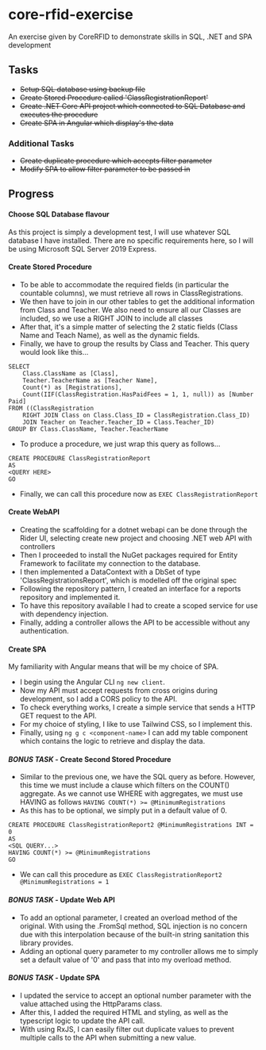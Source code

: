 # core-rfid-exercise
An exercise given by CoreRFID to demonstrate skills in SQL, .NET and SPA development


## Tasks ##
- ~~Setup SQL database using backup file~~
- ~~Create Stored Procedure called 'ClassRegistrationReport'~~
- ~~Create .NET Core API project which connected to SQL Database and executes the procedure~~
- ~~Create SPA in Angular which display's the data~~

### Additional Tasks ###
- ~~Create duplicate procedure which accepts filter parameter~~
- ~~Modify SPA to allow filter parameter to be passed in~~

## Progress ##
#### Choose SQL Database flavour ####
As this project is simply a development test, I will use whatever SQL database I have installed.
There are no specific requirements here, so I will be using Microsoft SQL Server 2019 Express.

#### Create Stored Procedure ####
- To be able to accommodate the required fields (in particular the countable columns), we must retrieve all rows in ClassRegistrations.
- We then have to join in our other tables to get the additional information from Class and Teacher. We also need to ensure all our Classes are included, so we use a RIGHT JOIN to include all classes
- After that, it's a simple matter of selecting the 2 static fields (Class Name and Teach Name), as well as the dynamic fields.
- Finally, we have to group the results by Class and Teacher.
This query would look like this...
```
SELECT
	Class.ClassName as [Class],
	Teacher.TeacherName as [Teacher Name],
	Count(*) as [Registrations],
	Count(IIF(ClassRegistration.HasPaidFees = 1, 1, null)) as [Number Paid]
FROM ((ClassRegistration
	RIGHT JOIN Class on Class.Class_ID = ClassRegistration.Class_ID)
	JOIN Teacher on Teacher.Teacher_ID = Class.Teacher_ID)
GROUP BY Class.ClassName, Teacher.TeacherName
```
- To produce a procedure, we just wrap this query as follows...
```
CREATE PROCEDURE ClassRegistrationReport
AS
<QUERY HERE>
GO
```
- Finally, we can call this procedure now as `EXEC ClassRegistrationReport`

#### Create WebAPI ####
- Creating the scaffolding for a dotnet webapi can be done through the Rider UI, selecting create new project and choosing .NET web API with controllers
- Then I proceeded to install the NuGet packages required for Entity Framework to facilitate my connection to the database.
- I then implemented a DataContext with a DbSet of type 'ClassRegistrationsReport', which is modelled off the original spec
- Following the repository pattern, I created an interface for a reports repository and implemented it. 
- To have this repository available I had to create a scoped service for use with dependency injection.
- Finally, adding a controller allows the API to be accessible without any authentication.

#### Create SPA ####
My familiarity with Angular means that will be my choice of SPA.
- I begin using the Angular CLI `ng new client`.
- Now my API must accept requests from cross origins during development, so I add a CORS policy to the API.
- To check everything works, I create a simple service that sends a HTTP GET request to the API.
- For my choice of styling, I like to use Tailwind CSS, so I implement this.
- Finally, using `ng g c <component-name>` I can add my table component which contains the logic to retrieve and display the data.


#### *BONUS TASK* - Create Second Stored Procedure ####
- Similar to the previous one, we have the SQL query as before. However, this time we must include a clause which filters on the COUNT() aggregate.
As we cannot use WHERE with aggregates, we must use HAVING as follows
`HAVING COUNT(*) >= @MinimumRegistrations`
- As this has to be optional, we simply put in a default value of 0.
```
CREATE PROCEDURE ClassRegistrationReport2 @MinimumRegistrations INT = 0
AS
<SQL QUERY...>
HAVING COUNT(*) >= @MinimumRegistrations
GO
```
- We can call this procedure as `EXEC ClassRegistrationReport2 @MinimumRegistrations = 1`


#### *BONUS TASK* - Update Web API ####

- To add an optional parameter, I created an overload method of the original. With using the .FromSql method, SQL injection
is no concern due with this interpolation because of the built-in string sanitation this library provides.
- Adding an optional query parameter to my controller allows me to simply set a default value of '0' and pass that into my overload method.


#### *BONUS TASK* - Update SPA ####
- I updated the service to accept an optional number parameter with the value attached using the HttpParams class.
- After this, I added the required HTML and styling, as well as the typescript logic to update the API call.
- With using RxJS, I can easily filter out duplicate values to prevent multiple calls to the API when submitting a new value.